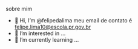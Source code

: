 sobre mim


- 👋 Hi, I’m @felipedalima
meu email de contato é felipe.lima10@escola.pr.gov.br
- 👀 I’m interested in ...
- 🌱 I’m currently learning ...
